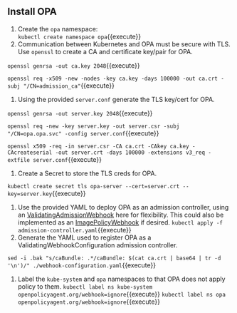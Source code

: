 ## Install OPA

1. Create the `opa` namespace:  
`kubectl create namespace opa`{{execute}}
1. Communication between Kubernetes and OPA must be secure with TLS. Use `openssl` to create a CA and certificate key/pair for OPA.

`openssl genrsa -out ca.key 2048`{{execute}}

`openssl req -x509 -new -nodes -key ca.key -days 100000 -out ca.crt -subj "/CN=admission_ca"`{{execute}}

1. Using the provided `server.conf` generate the TLS key/cert for OPA.

`openssl genrsa -out server.key 2048`{{execute}}

`openssl req -new -key server.key -out server.csr -subj "/CN=opa.opa.svc" -config server.conf`{{execute}}

`openssl x509 -req -in server.csr -CA ca.crt -CAkey ca.key -CAcreateserial -out server.crt -days 100000 -extensions v3_req -extfile server.conf`{{execute}}

1. Create a Secret to store the TLS creds for OPA.

`kubectl create secret tls opa-server --cert=server.crt --key=server.key`{{execute}}

1. Use the provided YAML to deploy OPA as an admission controller, using an [ValidatingAdmissionWebhook](https://kubernetes.io/docs/reference/access-authn-authz/admission-controllers/#validatingadmissionwebhook) here for flexibility. This could also be implemented as an [ImagePolicyWebhook](https://kubernetes.io/docs/reference/access-authn-authz/admission-controllers/#imagepolicywebhook) if desired.
`kubectl apply -f admission-controller.yaml`{{execute}}
1. Generate the YAML used to register OPA as a ValidatingWebhookConfiguration admission controller.

`sed -i .bak "s/caBundle: .*/caBundle: $(cat ca.crt | base64 | tr -d '\n')/" ./webhook-configuration.yaml`{{execute}}

1. Label the `kube-system` and `opa` namespaces to that OPA does not apply policy to them.
`kubectl label ns kube-system openpolicyagent.org/webhook=ignore`{{execute}}
`kubectl label ns opa openpolicyagent.org/webhook=ignore`{{execute}}